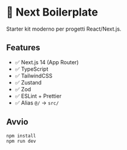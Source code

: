 # 🧱 Next Boilerplate

Starter kit moderno per progetti React/Next.js.

## Features

- ✅ Next.js 14 (App Router)
- ✅ TypeScript
- ✅ TailwindCSS
- ✅ Zustand
- ✅ Zod
- ✅ ESLint + Prettier
- ✅ Alias `@/` → `src/`

## Avvio

```bash
npm install
npm run dev

